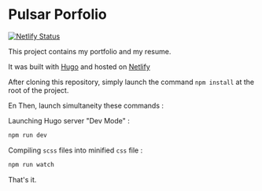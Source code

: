 # Pulsar Porfolio

[![Netlify Status](https://api.netlify.com/api/v1/badges/c83566a2-4507-4064-927e-5b59810dd673/deploy-status)](https://app.netlify.com/sites/thepulsar/deploys)

This project contains my portfolio and my resume.

It was built with [Hugo](https://gohugo.io/) and hosted on [Netlify](https://www.netlify.com/)

After cloning this repository, simply launch the command `npm install` at the root of the project.

En Then, launch simultaneity these commands :

Launching Hugo server "Dev Mode" :

```bash
npm run dev
```

Compiling `scss` files into minified `css` file :

 ```bash
npm run watch
```

That's it.